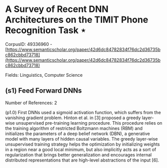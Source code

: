 # A Survey of Recent DNN Architectures on the TIMIT Phone Recognition Task ⋆

CorpusID: 49336960 - [https://www.semanticscholar.org/paper/42d6dc84782834f76dc2d36735bc862cbbd73718](https://www.semanticscholar.org/paper/42d6dc84782834f76dc2d36735bc862cbbd73718)

Fields: Linguistics, Computer Science

## (s1) Feed Forward DNNs
Number of References: 2

(p1.0) First DNNs used a sigmoid activation function, which suffers from the vanishing gradient problem. Hinton et al. in [3] proposed a greedy layer-wise unsupervised pre-training learning procedure. This procedure relies on the training algorithm of restricted Boltzmann machines (RBM) and initializes the parameters of a deep belief network (DBN), a generative model with many layers of hidden causal variables. The greedy layer-wise unsupervised training strategy helps the optimization by initializing weights in a region near a good local minimum, but also implicitly acts as a sort of regularization that brings better generalization and encourages internal distributed representations that are high-level abstractions of the input [6].
